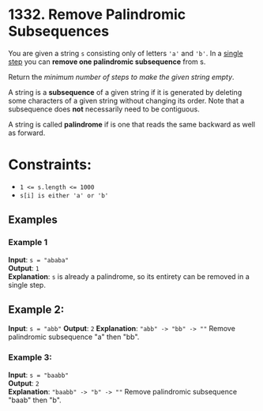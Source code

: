 # 1332. Remove Palindromic Subsequences

You are given a string `s` consisting only of letters `'a'` and `'b'`.
In a <u>single step</u> you can **remove one palindromic subsequence** from s.

Return the *minimum number of steps to make the given string empty*.

A string is a **subsequence** of a given string if it is generated by deleting some characters of a given string without changing its order. Note that a subsequence does **not** necessarily need to be contiguous.

A string is called **palindrome** if is one that reads the same backward as well as forward.

Constraints:
===========
*    `1 <= s.length <= 1000`
*    `s[i] is either 'a' or 'b'`

Examples
--------

### Example 1
**Input**: `s = "ababa"`  
**Output**: `1`  
**Explanation**: `s` is already a palindrome, so its entirety can be removed in a single step.

## Example 2:

**Input**: `s = "abb"`
**Output**: `2`
**Explanation**: `"abb" -> "bb" -> ""`
Remove palindromic subsequence "a" then "bb".

### Example 3:

**Input**: `s = "baabb"`  
**Output**: `2`  
**Explanation**: `"baabb" -> "b" -> ""`
Remove palindromic subsequence "baab" then "b".
